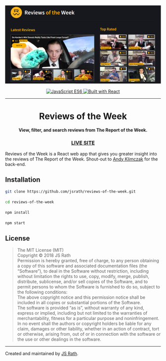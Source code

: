 <p align="center">
  <img alt="Reviews of the Week Screenshot" src="./screenshot.jpg" width="800" />
</p>
<p align="center">
  <a href="#">
    <img alt="JavaScript ES6" src="https://img.shields.io/badge/JavaScript-ES6-blue.svg">
  </a>
  <a href="#">
    <image alt="Built with React" src="https://img.shields.io/badge/Built%20With-React-green.svg" />
  </a>
</p>
<hr>
<h1 align="center">Reviews of the Week</h1>
<h4 align="center">View, filter, and search reviews from The Report of the Week.</h4>
<h3 align="center"><a href="https://rotw.herokuapp.com">LIVE SITE</a></h3>

Reviews of the Week is a React web app that gives you greater insight into the reviews of The Report of the Week. Shout-out to [Andy Klimczak](https://github.com/andyklimczak) for the back-end.
## Installation

```sh
git clone https://github.com/jsrath/reviews-of-the-week.git

cd reviews-of-the-week

npm install

npm start
```

## License

> The MIT License (MIT)<br/> Copyright © 2018 JS Rath <br/> Permission is hereby granted, free of charge, to any person obtaining a copy of this software and associated documentation files (the “Software”), to deal in the Software without restriction, including without limitation the rights to use, copy, modify, merge, publish, distribute, sublicense, and/or sell copies of the Software, and to permit persons to whom the Software is furnished to do so, subject to the following conditions: <br/>The above copyright notice and this permission notice shall be included in all copies or substantial portions of the Software. <br/> The software is provided “as is”, without warranty of any kind, express or implied, including but not limited to the warranties of merchantability, fitness for a particular purpose and noninfringement. In no event shall the authors or copyright holders be liable for any claim, damages or other liability, whether in an action of contract, tort or otherwise, arising from, out of or in connection with the software or the use or other dealings in the software.

---

Created and maintained by [JS Rath](http://www.jsrath.com).
